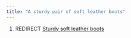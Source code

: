 ```yaml
---
title: "A sturdy pair of soft leather boots"
---
```


1.  REDIRECT [Sturdy soft leather
    boots](Sturdy_soft_leather_boots "wikilink")